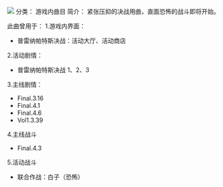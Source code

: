 ![](//static.kivo.wiki/images/music/cover/JPba2CRIBQtyD3RxKszHhUG5ECuYj0Co.png)
分类： 游戏内曲目
简介：
紧张压抑的决战用曲，直面恐怖的战斗即将开始。

此曲曾用于：
1.游戏内界面：
 - 普雷纳帕特斯决战：活动大厅、活动商店

2.活动剧情：
 - 普雷纳帕特斯决战 1、2、3

3.主线剧情：
 - Final.3.16
 - Final.4.1
 - Final.4.6
 - Vol1.3.39

4.主线战斗
 - Final.4.3

5.活动战斗
 - 联合作战：白子（恐怖）
